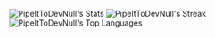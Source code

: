 ![PipeItToDevNull's Stats](https://github-readme-stats.vercel.app/api?username=PipeItToDevNull&theme=nord&show_icons=true&hide_border=true&count_private=false)
![PipeItToDevNull's Streak](https://github-readme-streak-stats.herokuapp.com/?user=PipeItToDevNull&theme=nord&hide_border=true)
![PipeItToDevNull's Top Languages](https://github-readme-stats.vercel.app/api/top-langs/?username=PipeItToDevNull&theme=nord&show_icons=true&hide_border=true&layout=compact)

<!--
**PipeItToDevNull/PipeItToDevNull** is a ✨ _special_ ✨ repository because its `README.md` (this file) appears on your GitHub profile.

Here are some ideas to get you started:

- 🔭 I’m currently working on ...
- 🌱 I’m currently learning ...
- 👯 I’m looking to collaborate on ...
- 🤔 I’m looking for help with ...
- 💬 Ask me about ...
- 📫 How to reach me: ...
- 😄 Pronouns: ...
- ⚡ Fun fact: ...
-->
